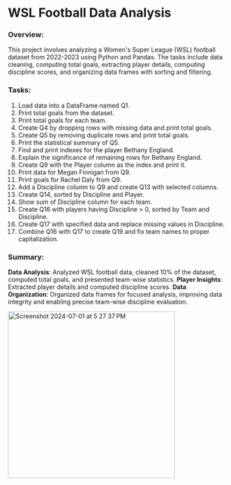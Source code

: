 # WSL Football Data Analysis

### Overview:

This project involves analyzing a Women's Super League (WSL) football dataset from 2022-2023 using Python and Pandas. The tasks include data cleaning, computing total goals, extracting player details, computing discipline scores, and organizing data frames with sorting and filtering.

### Tasks:

1. Load data into a DataFrame named Q1.
2. Print total goals from the dataset.
3. Print total goals for each team.
4. Create Q4 by dropping rows with missing data and print total goals.
5. Create Q5 by removing duplicate rows and print total goals.
6. Print the statistical summary of Q5.
7. Find and print indexes for the player Bethany England.
8. Explain the significance of remaining rows for Bethany England.
9. Create Q9 with the Player column as the index and print it.
10. Print data for Megan Finnigan from Q9.
11. Print goals for Rachel Daly from Q9.
12. Add a Discipline column to Q9 and create Q13 with selected columns.
13. Create Q14, sorted by Discipline and Player.
14. Show sum of Discipline column for each team.
15. Create Q16 with players having Discipline > 0, sorted by Team and Discipline.
16. Create Q17 with specified data and replace missing values in Discipline.
17. Combine Q16 with Q17 to create Q19 and fix team names to proper capitalization.

### Summary:

**Data Analysis**: Analyzed WSL football data, cleaned 10% of the dataset, computed total goals, and presented team-wise statistics.
**Player Insights**: Extracted player details and computed discipline scores.
**Data Organization**: Organized data frames for focused analysis, improving data integrity and enabling precise team-wise discipline evaluation.


<img width="382" alt="Screenshot 2024-07-01 at 5 27 37 PM" src="https://github.com/pranjalshrestha/Data_Manipulation_Project/assets/135492582/3b2e59d8-ac6d-4d62-81f0-324890f3a94b">

